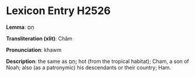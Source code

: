 # Lexicon Entry H2526

**Lemma**: חָם

**Transliteration (xlit)**: Châm

**Pronunciation**: khawm

**Description**:
the same as חָם; hot (from the tropical habitat); Cham, a son of Noah; also (as a patronymic) his descendants or their country; Ham.
